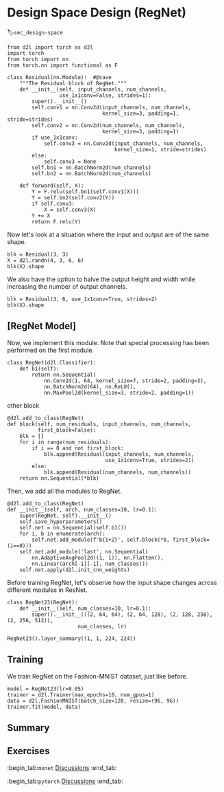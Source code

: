 # Design Space Design (RegNet)
:label:`sec_design-space`

```{.python .input}
from d2l import torch as d2l
import torch
from torch import nn
from torch.nn import functional as F

class Residual(nn.Module):  #@save
    """The Residual block of RegNet."""
    def __init__(self, input_channels, num_channels,
                 use_1x1conv=False, strides=1):
        super().__init__()
        self.conv1 = nn.Conv2d(input_channels, num_channels,
                               kernel_size=3, padding=1, stride=strides)
        self.conv2 = nn.Conv2d(num_channels, num_channels,
                               kernel_size=3, padding=1)
        if use_1x1conv:
            self.conv3 = nn.Conv2d(input_channels, num_channels,
                                   kernel_size=1, stride=strides)
        else:
            self.conv3 = None
        self.bn1 = nn.BatchNorm2d(num_channels)
        self.bn2 = nn.BatchNorm2d(num_channels)

    def forward(self, X):
        Y = F.relu(self.bn1(self.conv1(X)))
        Y = self.bn2(self.conv2(Y))
        if self.conv3:
            X = self.conv3(X)
        Y += X
        return F.relu(Y)
```

Now let's look at a situation where the input and output are of the same shape.

```{.python .input}
blk = Residual(3, 3)
X = d2l.randn(4, 3, 6, 6)
blk(X).shape
```

We also have the option to halve the output height and width while increasing the number of output channels.

```{.python .input}
blk = Residual(3, 6, use_1x1conv=True, strides=2)
blk(X).shape
```

## [**RegNet Model**]

Now, we implement this module. Note that special processing has been performed on the first module.

```{.python .input}
class RegNet(d2l.Classifier):
    def b1(self):
        return nn.Sequential(
            nn.Conv2d(1, 64, kernel_size=7, stride=2, padding=3),
            nn.BatchNorm2d(64), nn.ReLU(),
            nn.MaxPool2d(kernel_size=3, stride=2, padding=1))
```

other block

```{.python .input}
@d2l.add_to_class(RegNet)
def block(self, num_residuals, input_channels, num_channels,
          first_block=False):
    blk = []
    for i in range(num_residuals):
        if i == 0 and not first_block:
            blk.append(Residual(input_channels, num_channels,
                                use_1x1conv=True, strides=2))
        else:
            blk.append(Residual(num_channels, num_channels))
    return nn.Sequential(*blk)
```

Then, we add all the modules to RegNet.

```{.python .input}
@d2l.add_to_class(RegNet)
def __init__(self, arch, num_classes=10, lr=0.1):
    super(RegNet, self).__init__()
    self.save_hyperparameters()
    self.net = nn.Sequential(self.b1())
    for i, b in enumerate(arch):
        self.net.add_module(f'b{i+2}', self.block(*b, first_block=(i==0)))
    self.net.add_module('last', nn.Sequential(
        nn.AdaptiveAvgPool2d((1, 1)), nn.Flatten(),
        nn.Linear(arch[-1][-1], num_classes)))
    self.net.apply(d2l.init_cnn_weights)
```

Before training RegNet, let's observe how the input shape changes across different modules in ResNet.

```{.python .input}
class RegNet23(RegNet):
    def __init__(self, num_classes=10, lr=0.1):
        super().__init__(((2, 64, 64), (2, 64, 128), (2, 128, 256), (2, 256, 512)),
                       num_classes, lr)
```

```{.python .input}
RegNet23().layer_summary((1, 1, 224, 224))
```

## Training

We train RegNet on the Fashion-MNIST dataset, just like before.

```{.python .input}
model = RegNet23(lr=0.05)
trainer = d2l.Trainer(max_epochs=10, num_gpus=1)
data = d2l.FashionMNIST(batch_size=128, resize=(96, 96))
trainer.fit(model, data)
```

## Summary




## Exercises



:begin_tab:`mxnet`
[Discussions](https://discuss.d2l.ai/t/)
:end_tab:

:begin_tab:`pytorch`
[Discussions](https://discuss.d2l.ai/t/)
:end_tab:
